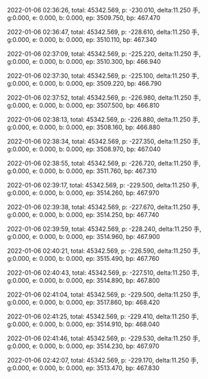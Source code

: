 2022-01-06 02:36:26, total: 45342.569, p: -230.010, delta:11.250 手, g:0.000, e: 0.000, b: 0.000, ep: 3509.750, bp: 467.470

2022-01-06 02:36:47, total: 45342.569, p: -228.610, delta:11.250 手, g:0.000, e: 0.000, b: 0.000, ep: 3510.110, bp: 467.340

2022-01-06 02:37:09, total: 45342.569, p: -225.220, delta:11.250 手, g:0.000, e: 0.000, b: 0.000, ep: 3510.300, bp: 466.940

2022-01-06 02:37:30, total: 45342.569, p: -225.100, delta:11.250 手, g:0.000, e: 0.000, b: 0.000, ep: 3509.220, bp: 466.790

2022-01-06 02:37:52, total: 45342.569, p: -226.980, delta:11.250 手, g:0.000, e: 0.000, b: 0.000, ep: 3507.500, bp: 466.810

2022-01-06 02:38:13, total: 45342.569, p: -226.880, delta:11.250 手, g:0.000, e: 0.000, b: 0.000, ep: 3508.160, bp: 466.880

2022-01-06 02:38:34, total: 45342.569, p: -227.350, delta:11.250 手, g:0.000, e: 0.000, b: 0.000, ep: 3508.970, bp: 467.040

2022-01-06 02:38:55, total: 45342.569, p: -226.720, delta:11.250 手, g:0.000, e: 0.000, b: 0.000, ep: 3511.760, bp: 467.310

2022-01-06 02:39:17, total: 45342.569, p: -229.500, delta:11.250 手, g:0.000, e: 0.000, b: 0.000, ep: 3514.260, bp: 467.970

2022-01-06 02:39:38, total: 45342.569, p: -227.670, delta:11.250 手, g:0.000, e: 0.000, b: 0.000, ep: 3514.250, bp: 467.740

2022-01-06 02:39:59, total: 45342.569, p: -228.240, delta:11.250 手, g:0.000, e: 0.000, b: 0.000, ep: 3514.960, bp: 467.900

2022-01-06 02:40:21, total: 45342.569, p: -226.590, delta:11.250 手, g:0.000, e: 0.000, b: 0.000, ep: 3515.490, bp: 467.760

2022-01-06 02:40:43, total: 45342.569, p: -227.510, delta:11.250 手, g:0.000, e: 0.000, b: 0.000, ep: 3514.890, bp: 467.800

2022-01-06 02:41:04, total: 45342.569, p: -229.500, delta:11.250 手, g:0.000, e: 0.000, b: 0.000, ep: 3517.860, bp: 468.420

2022-01-06 02:41:25, total: 45342.569, p: -229.410, delta:11.250 手, g:0.000, e: 0.000, b: 0.000, ep: 3514.910, bp: 468.040

2022-01-06 02:41:46, total: 45342.569, p: -229.530, delta:11.250 手, g:0.000, e: 0.000, b: 0.000, ep: 3514.230, bp: 467.970

2022-01-06 02:42:07, total: 45342.569, p: -229.170, delta:11.250 手, g:0.000, e: 0.000, b: 0.000, ep: 3513.470, bp: 467.830